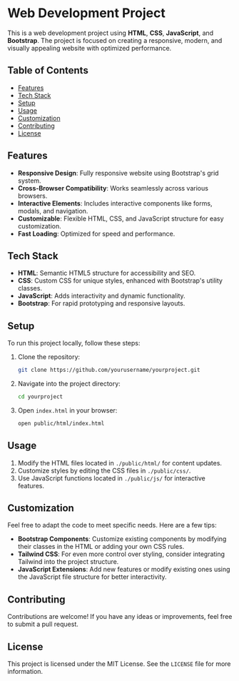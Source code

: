 # Web Development Project

This is a web development project using **HTML**, **CSS**, **JavaScript**, and **Bootstrap**. The project is focused on creating a responsive, modern, and visually appealing website with optimized performance.

## Table of Contents

-   [Features](#features)
-   [Tech Stack](#tech-stack)
-   [Setup](#setup)
-   [Usage](#usage)
-   [Customization](#customization)
-   [Contributing](#contributing)
-   [License](#license)

## Features

-   **Responsive Design**: Fully responsive website using Bootstrap's grid system.
-   **Cross-Browser Compatibility**: Works seamlessly across various browsers.
-   **Interactive Elements**: Includes interactive components like forms, modals, and navigation.
-   **Customizable**: Flexible HTML, CSS, and JavaScript structure for easy customization.
-   **Fast Loading**: Optimized for speed and performance.

## Tech Stack

-   **HTML**: Semantic HTML5 structure for accessibility and SEO.
-   **CSS**: Custom CSS for unique styles, enhanced with Bootstrap's utility classes.
-   **JavaScript**: Adds interactivity and dynamic functionality.
-   **Bootstrap**: For rapid prototyping and responsive layouts.

## Setup

To run this project locally, follow these steps:

1. Clone the repository:

    ```bash
    git clone https://github.com/yourusername/yourproject.git
    ```

2. Navigate into the project directory:

    ```bash
    cd yourproject
    ```

3. Open `index.html` in your browser:
    ```bash
    open public/html/index.html
    ```

## Usage

1. Modify the HTML files located in `./public/html/` for content updates.
2. Customize styles by editing the CSS files in `./public/css/`.
3. Use JavaScript functions located in `./public/js/` for interactive features.

## Customization

Feel free to adapt the code to meet specific needs. Here are a few tips:

-   **Bootstrap Components**: Customize existing components by modifying their classes in the HTML or adding your own CSS rules.
-   **Tailwind CSS**: For even more control over styling, consider integrating Tailwind into the project structure.
-   **JavaScript Extensions**: Add new features or modify existing ones using the JavaScript file structure for better interactivity.

## Contributing

Contributions are welcome! If you have any ideas or improvements, feel free to submit a pull request.

## License

This project is licensed under the MIT License. See the `LICENSE` file for more information.
